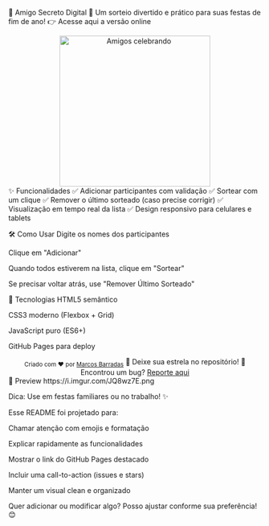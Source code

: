 🎉 Amigo Secreto Digital 🎉
Um sorteio divertido e prático para suas festas de fim de ano!
👉 Acesse aqui a versão online

<div align="center"> <img src="https://media.giphy.com/media/v1.Y2lkPTc5MGI3NjExcW5jZ3VjYjJxY2V4eWl5bXZ3Z2J6dDZ4eGJ6dWQ2a3BmbGJmYyZlcD12MV9pbnRlcm5hbF9naWZfYnlfaWQmY3Q9Zw/xT5LMHxhOfscxPfIfm/giphy.gif" width="300" alt="Amigos celebrando"> </div>
✨ Funcionalidades
✅ Adicionar participantes com validação
✅ Sortear com um clique
✅ Remover o último sorteado (caso precise corrigir)
✅ Visualização em tempo real da lista
✅ Design responsivo para celulares e tablets

🛠️ Como Usar
Digite os nomes dos participantes

Clique em "Adicionar"

Quando todos estiverem na lista, clique em "Sortear"

Se precisar voltar atrás, use "Remover Último Sorteado"

🚀 Tecnologias
HTML5 semântico

CSS3 moderno (Flexbox + Grid)

JavaScript puro (ES6+)

GitHub Pages para deploy


<div align="center"> <sub>Criado com ❤️ por <a href="https://github.com/MarcosBarradas">Marcos Barradas</a></sub> 🌟 Deixe sua estrela no repositório! 🐞 Encontrou um bug? <a href="https://github.com/MarcosBarradas/AmigoSecreto/issues">Reporte aqui</a> </div>
📜 Preview
https://i.imgur.com/JQ8wz7E.png

Dica: Use em festas familiares ou no trabalho! ✨

Esse README foi projetado para:

Chamar atenção com emojis e formatação

Explicar rapidamente as funcionalidades

Mostrar o link do GitHub Pages destacado

Incluir uma call-to-action (issues e stars)

Manter um visual clean e organizado

Quer adicionar ou modificar algo? Posso ajustar conforme sua preferência! 😊
